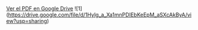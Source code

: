 [Ver el PDF en Google Drive](https://drive.google.com/file/d/1Hylg_a_Xa1mnPDIEbKeEpM_aSXcAkByA/view)
![1] (https://drive.google.com/file/d/1Hylg_a_Xa1mnPDIEbKeEpM_aSXcAkByA/view?usp=sharing)
